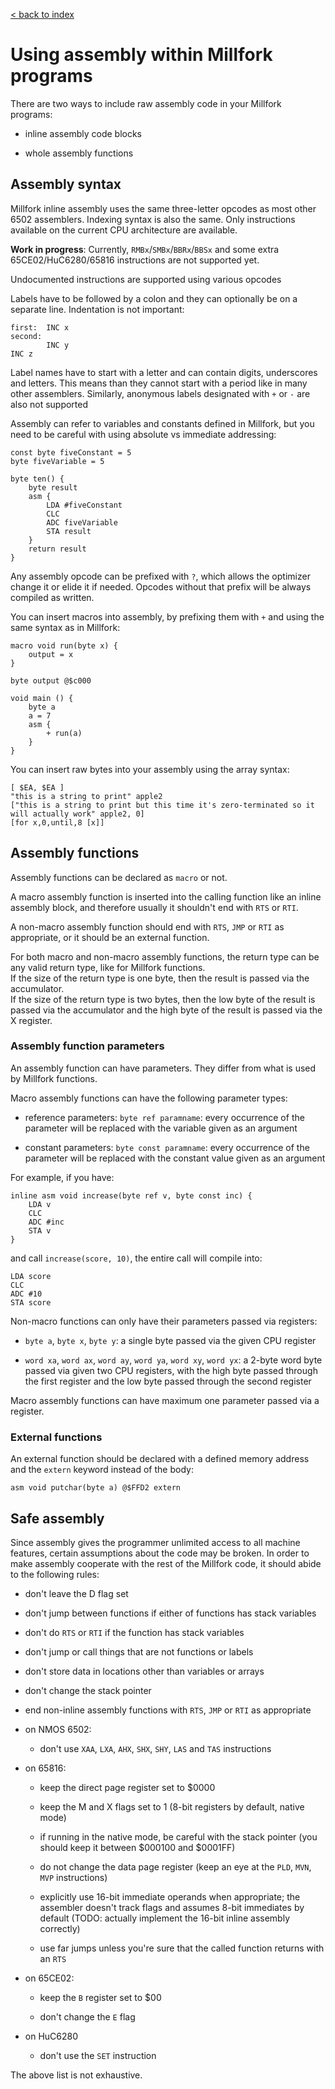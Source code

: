 [< back to index](../index.md)

# Using assembly within Millfork programs

There are two ways to include raw assembly code in your Millfork programs:

* inline assembly code blocks

* whole assembly functions

## Assembly syntax

Millfork inline assembly uses the same three-letter opcodes as most other 6502 assemblers.
Indexing syntax is also the same. Only instructions available on the current CPU architecture are available.

**Work in progress**: 
Currently, `RMBx`/`SMBx`/`BBRx`/`BBSx` and some extra 65CE02/HuC6280/65816 instructions are not supported yet.

Undocumented instructions are supported using various opcodes

Labels have to be followed by a colon and they can optionally be on a separate line.
Indentation is not important:

    first:  INC x
    second: 
            INC y
    INC z


Label names have to start with a letter and can contain digits, underscores and letters.
This means than they cannot start with a period like in many other assemblers.
Similarly, anonymous labels designated with `+` or `-` are also not supported

Assembly can refer to variables and constants defined in Millfork,
but you need to be careful with using absolute vs immediate addressing:

    const byte fiveConstant = 5
    byte fiveVariable = 5
    
    byte ten() {
        byte result
        asm {
            LDA #fiveConstant
            CLC
            ADC fiveVariable
            STA result
        }
        return result
    }

Any assembly opcode can be prefixed with `?`, which allows the optimizer change it or elide it if needed.
Opcodes without that prefix will be always compiled as written.

You can insert macros into assembly, by prefixing them with `+` and using the same syntax as in Millfork:

    macro void run(byte x) {
        output = x
    }
    
    byte output @$c000
    
    void main () {
        byte a
        a = 7
        asm {
            + run(a)
        }
    } 

You can insert raw bytes into your assembly using the array syntax:

    [ $EA, $EA ]
    "this is a string to print" apple2
    ["this is a string to print but this time it's zero-terminated so it will actually work" apple2, 0]
    [for x,0,until,8 [x]]

## Assembly functions

Assembly functions can be declared as `macro` or not. 

A macro assembly function is inserted into the calling function like an inline assembly block,
and therefore usually it shouldn't end with `RTS` or `RTI`.

A non-macro assembly function should end with `RTS`, `JMP` or `RTI` as appropriate,
or it should be an external function. 

For both macro and non-macro assembly functions,
the return type can be any valid return type, like for Millfork functions.  
If the size of the return type is one byte, 
then the result is passed via the accumulator.  
If the size of the return type is two bytes,
then the low byte of the result is passed via the accumulator
and the high byte of the result is passed via the X register.


### Assembly function parameters

An assembly function can have parameters. 
They differ from what is used by Millfork functions.

Macro assembly functions can have the following parameter types:

* reference parameters: `byte ref paramname`: every occurrence of the parameter will be replaced with the variable given as an argument

* constant parameters: `byte const paramname`: every occurrence of the parameter will be replaced with the constant value given as an argument

For example, if you have:

    inline asm void increase(byte ref v, byte const inc) {
        LDA v
        CLC
        ADC #inc
        STA v
    }

and call `increase(score, 10)`, the entire call will compile into:

    LDA score
    CLC
    ADC #10
    STA score

Non-macro functions can only have their parameters passed via registers:

* `byte a`, `byte x`, `byte y`: a single byte passed via the given CPU register

* `word xa`, `word ax`, `word ay`, `word ya`, `word xy`, `word yx`: a 2-byte word byte passed via given two CPU registers, with the high byte passed through the first register and the low byte passed through the second register

Macro assembly functions can have maximum one parameter passed via a register.

### External functions

An external function should be declared with a defined memory address 
and the `extern` keyword instead of the body:

    asm void putchar(byte a) @$FFD2 extern

## Safe assembly

Since assembly gives the programmer unlimited access to all machine features, 
certain assumptions about the code may be broken. 
In order to make assembly cooperate with the rest of the Millfork code, 
it should abide to the following rules:

* don't leave the D flag set

* don't jump between functions if either of functions has stack variables

* don't do `RTS` or `RTI` if the function has stack variables

* don't jump or call things that are not functions or labels

* don't store data in locations other than variables or arrays

* don't change the stack pointer

* end non-inline assembly functions with `RTS`, `JMP` or `RTI` as appropriate

* on NMOS 6502:

    * don't use `XAA`, `LXA`, `AHX`, `SHX`, `SHY`, `LAS` and `TAS` instructions

* on 65816:

    * keep the direct page register set to $0000
    
    * keep the M and X flags set to 1 (8-bit registers by default, native mode) 
    
    * if running in the native mode, be careful with the stack pointer (you should keep it between $000100 and $0001FF)
    
    * do not change the data page register (keep an eye at the `PLD`, `MVN`, `MVP` instructions)
    
    * explicitly use 16-bit immediate operands when appropriate; the assembler doesn't track flags and assumes 8-bit immediates by default (TODO: actually implement the 16-bit inline assembly correctly)
    
    * use far jumps unless you're sure that the called function returns with an `RTS`  
    
* on 65CE02:

    * keep the `B` register set to $00
    
    * don't change the `E` flag
    
* on HuC6280

    * don't use the `SET` instruction

The above list is not exhaustive.
